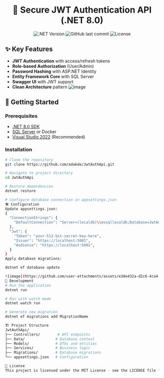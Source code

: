 <div align="center">
  <h1>🔐 Secure JWT Authentication API (.NET 8.0)</h1>
  
  <p>
    <img alt=".NET Version" src="https://img.shields.io/badge/.NET-8.0-blueviolet">
    <img alt="GitHub last commit" src="https://img.shields.io/github/last-commit/adakde/JwtAuthApi">
    <img alt="License" src="https://img.shields.io/badge/license-MIT-blue">
  </p>
</div>

## ✨ Key Features

- **JWT Authentication** with access/refresh tokens
- **Role-based Authorization** (User/Admin)
- **Password Hashing** with ASP.NET Identity
- **Entity Framework Core** with SQL Server
- **Swagger UI** with JWT support
- **Clean Architecture** pattern
![image](https://github.com/user-attachments/assets/63fa45f9-d1fa-4a02-886f-d73bed0ad7d0)
## 🚀 Getting Started

### Prerequisites
- [.NET 8.0 SDK](https://dotnet.microsoft.com/download)
- [SQL Server](https://www.microsoft.com/sql-server) or Docker
- [Visual Studio 2022](https://visualstudio.microsoft.com/) (Recommended)

### Installation
```bash
# Clone the repository
git clone https://github.com/adakde/JwtAuthApi.git

# Navigate to project directory
cd JwtAuthApi

# Restore dependencies
dotnet restore

# Configure database connection in appsettings.json
🛠️ Configuration
Update appsettings.json:
{
  "ConnectionStrings": {
    "DefaultConnection": "Server=(localdb)\\mssqllocaldb;Database=JwtAuthDb;Trusted_Connection=True;"
  },
  "Jwt": {
    "Token": "your-512-bit-secret-key-here",
    "Issuer": "https://localhost:5001",
    "Audience": "https://localhost:5001",
  }
}
Apply database migrations:

dotnet ef database update

![image](https://github.com/user-attachments/assets/e10e432a-d2c6-4ca4-a9fc-badb18a6b8ea)
🔧 Development
# Run the application
dotnet run

# Run with watch mode
dotnet watch run

# Generate new migration
dotnet ef migrations add MigrationName

🏗️ Project Structure
JwtAuthApi/
├── Controllers/        # API endpoints
├── Data/              # Database context
├── Models/            # DTOs and entities
├── Services/          # Business logic
├── Migrations/        # Database migrations
└── appsettings.json   # Configuration

📄 License
This project is licensed under the MIT License - see the LICENSE file for details.
